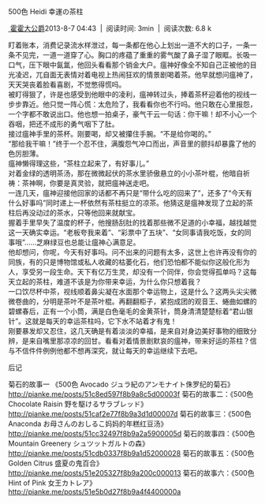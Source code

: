 500色 Heidi 幸運の茶柱

[ 霍霍大公爵](https://pianke.me/pages/user/user.html?uid=100948)2013-8-7
04:43  |  阅读时间: 3min  |  阅读次数: 6.8 k

盯着账本，消费记录流水样泄过，每一条都在他心上划出一道不大的口子，一条一条不见完，一道一道穿了心。胸口的疼蕴了重重的雾气酸了鼻子湿了眼眶。长吸一口气，压下眼中氤氲，他回头看看那个销金大户。瘟神好像全不知自己正被他的目光凌迟，兀自面无表情对着电视上热闹狂欢的情景剧喝着茶。他早就想问瘟神了，天天哭丧着脸看喜剧，不觉憋得慌吗。\
被盯得狠了，许是也感受到他眼中的凌利，瘟神转过头，捧着茶杯迎着他的视线一步步靠近。他只觉一阵心慌：太危险了，我看看你也不行吗。他只敢在心里报怨，一个字都不敢说出口。他也想一拍桌子，豪气干云一句话：你干嘛！却不小心一个吞咽，把还不成形的勇气咽下了肚。\
接过瘟神手里的茶杯。刚要喝，却又被攥住手腕。“不是给你喝的。”\
“那给我干嘛！”终于一个忍不住，满腹怨气冲口而出，声音里的颤抖却暴露了他的色厉胆薄。\
瘟神懒得理这些，“茶柱立起来了，有好事儿。”\
对着金绿的透明茶汤，那在微微起伏的茶水里骄傲悬立的小小茶叶棍，他暗自祈祷：茶神啊，你要是真灵验，就把瘟神送走吧。\
一连几天，瘟神迎接他回家的话都不再只是“带什么吃的回来了”，还多了“今天有什么好事吗”同时递上一杯依然有茶柱挺立的凉茶。他猜这是瘟神发现了立起的茶柱后再没动过的茶水，只等他回来就献宝。\
握着手里早失了温度的杯子，他搜肠刮肚的找着那些微不足道的小幸福，越找越觉这一天确实幸运。“老板夸我来着”、“彩票中了五块”、“女同事请我吃饭，女的同事哦”……芝麻绿豆也总能让瘟神心满意足。\
他却想问，你呢，今天有好事吗。问不出来的问题有太多，这世上也许再没有你的同族，有的只是博物馆或私人收藏的枯萎化石，他们恐怕都不能似你这般化形为人，享受另一段生命。天下有亿万生灵，却没有一个同伴，你会觉得孤单吗？这每天立起的茶柱，难道不该是为你带来幸运，为什么你只想着我？\
一口饮尽杯中茶，视线顺着鼻尖凝在水面那个幸运物上，这是什么？这两头尖尖微微卷曲的，分明是茶叶不是茶叶棍。再翻翻柜子，紧抱成团的观音王、蜷曲如螺的碧螺春后，正有一个小筒，满是白色毫毛的金黄茶针，筒身清清楚楚标着“君山银针”。这就是每天的幸运茶柱吗，它下水不站着才有鬼！\
刚要暴发却又忍住，这几天确是有着淡淡的幸福，是来自对身边美好事物的细致分辨，是来自嘴里那凉凉的回甘。看看对着情景剧默哀的瘟神，带来好运的茶柱？信与不信件件例例他都不想再深究，就让每天的幸运继续下去吧。

后记

菊石的故事一 《500色 Avocado
ジュラ紀のアンモナイト侏罗纪的菊石》http://pianke.me/posts/51c8ed597f8b9a8c5d00003f
菊石的故事二：《500色 Chocolate Raisin
野を駆けるサラブレッド》http://pianke.me/posts/51caf2e77f8b9a3d1d00007d
菊石的故事三：《500色 Anaconda
お母さんのおしるこ妈妈的年糕红豆汤》http://pianke.me/posts/51cc32497f8b9a2a5900005d
菊石的故事四：《500色 Mountain Greenery
シュツットガルトの森》http://pianke.me/posts/51cdb0337f8b9a1d52000028
菊石的故事五：《500色 Golden Citrus
盛夏の鬼百合》http://pianke.me/posts/51e205327f8b9a200c000013
菊石的故事六：《500色 Hint of Pink
女王カトレア》http://pianke.me/posts/51e5b0d27f8b9a4f4400000a
